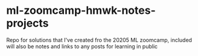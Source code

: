 # ml-zoomcamp-hmwk-notes-projects
Repo for solutions that I've created fro the 20205 ML zoomcamp, included will also be notes and links to any posts for learning in public
